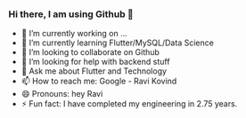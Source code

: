 ### Hi there, I am using Github 👋


- 🔭 I’m currently working on ...
- 🌱 I’m currently learning Flutter/MySQL/Data Science
- 👯 I’m looking to collaborate on Github
- 🤔 I’m looking for help with backend stuff
- 💬 Ask me about Flutter and Technology
- 📫 How to reach me: Google - Ravi Kovind
- 😄 Pronouns: hey Ravi
- ⚡ Fun fact: I have completed my engineering in 2.75 years.
